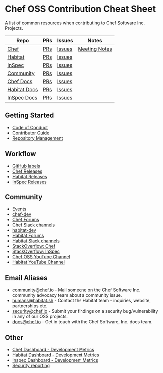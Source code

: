 # Chef OSS Contribution Cheat Sheet

A list of common resources when contributing to Chef Software Inc. Projects.

| Repo | PRs | Issues | Notes |
| ---- | --- | ------ | ----- |
| [Chef](https://github.com/chef/chef) | [PRs](https://github.com/chef/chef/pulls) | [Issues](https://github.com/chef/chef/issues) | [Meeting Notes](https://github.com/chef/chef-community-slack-meetings)
| [Habitat](https://github.com/habitat-sh/habitat) | [PRs](https://github.com/habitat-sh/habitat/pulls) | [Issues](https://github.com/habitat-sh/habitat/issues)
| [InSpec](https://github.com/inspec/inspec) | [PRs](https://github.com/inspec/inspec/pulls) | [Issues](https://github.com/inspec/inspec/pulls)
| [Community](https://github.com/chef/chef-oss-practices) | [PRs](https://github.com/chef/chef-oss-practices/pulls) | [Issues](https://github.com/chef/chef-oss-practices/issues) |
| [Chef Docs](https://github.com/chef/chef-web-docs) | [PRs](https://github.com/chef/chef-web-docs/pulls) | [Issues](https://github.com/chef/chef-web-docs/issues)
| [Habitat Docs](https://github.com/habitat-sh/habitat/tree/master/www/source/docs) | [PRs](https://github.com/habitat-sh/habitat/pulls?q=is%3Aopen+is%3Apr+label%3AA-documentation) | [Issues](https://github.com/habitat-sh/habitat/labels/A-documentation)
| [InSpec Docs](https://github.com/inspec/inspec/tree/master/docs) | [PRs](https://github.com/inspec/inspec/issues?utf8=%E2%9C%93&q=ir%3Apr+is%3Aopen+label%3A%22Aspect%3A+Docs%22+) | [Issues](https://github.com/inspec/inspec/labels/Aspect%3A%20Docs)

## Getting Started

- [Code of Conduct](https://github.com/chef/chef-oss-practices/blob/master/CODE_OF_CONDUCT.md)
- [Contributor Guide](https://github.com/chef/chef-oss-practices/blob/master/contributors/guide/README.md)
- [Repository Management](https://github.com/chef/chef-oss-practices/tree/master/repo-management)

## Workflow

- [GitHub labels](https://github.com/chef/chef-oss-practices/blob/master/repo-management/github-labels.md)
- [Chef Releases](https://discourse.chef.io/c/chef-release)
- [Habitat Releases](https://discourse.chef.io/c/habitat)
- [InSpec Releases](https://discourse.chef.io/c/chef-release)

## Community

- [Events](https://events.chef.io)
- [chef-dev](https://discourse.chef.io/c/dev)
- [Chef Forums](https://discourse.chef.io)
- [Chef Slack channels](http://slack.chef.io/)
- [habitat-dev](https://forums.habitat.sh/c/core-development)
- [Habitat Forums](https://forums.habitat.sh)
- [Habitat Slack channels](http://slack.habitat.sh)
- [StackOverflow: Chef](https://stackoverflow.com/questions/tagged/chef)
- [StackOverflow: InSpec](https://stackoverflow.com/questions/tagged/inspec)
- [Chef OSS YouTube Channel](https://www.youtube.com/channel/UCvwl5-yXsQR5zluYPl8NEeQ)
- [Habitat YouTube Channel](https://www.youtube.com/channel/UC0wJZeP2dfPZaDUPgvpVpSg/)

## Email Aliases

- community@chef.io - Mail someone on the Chef Software Inc. community advocacy team about a community issue.
- humans@habitat.sh - Contact the Habitat team - inquiries, website, partnerships etc.
- security@chef.io  - Submit your findings on a security bug/vulnerability in any of our OSS projects.
- docs@chef.io      - Get in touch with the Chef Software, Inc. docs team.

## Other

- [Chef Dashboard - Development Metrics](https://chef.biterg.io/)
- [Habitat Dashboard - Development Metrics](https://habitat.biterg.io/)
- [Inspec Dashboard - Development Metrics](https://inspec.biterg.io/)
- [Security reporting](https://www.chef.io/security/)
